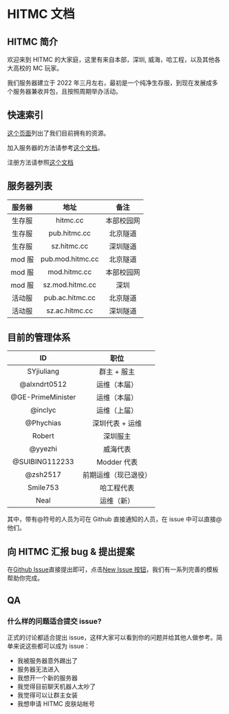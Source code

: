# HITMC 文档

## HITMC 简介

欢迎来到 HITMC 的大家庭，这里有来自本部，深圳, 威海，哈工程，以及其他各大高校的 MC 玩家。

我们服务器建立于 2022 年三月左右，最初是一个纯净生存服，到现在发展成多个服务器兼收并包，且按照周期举办活动。

## 快速索引

[这个页面](./resources.md)列出了我们目前拥有的资源。

加入服务器的方法请参考[这个文档](./join.md)。

注册方法请参照[这个文档](./registration.md)

## 服务器列表

| 服务器 |       地址       |    备注    |
| :----: | :--------------: | :--------: |
| 生存服 |     hitmc.cc     | 本部校园网 |
| 生存服 |   pub.hitmc.cc   |  北京隧道  |
| 生存服 |   sz.hitmc.cc    |  深圳隧道  |
| mod 服 | pub.mod.hitmc.cc |  北京隧道  |
| mod 服 |   mod.hitmc.cc   | 本部校园网 |
| mod 服 | sz.mod.hitmc.cc  |    深圳    |
| 活动服 | pub.ac.hitmc.cc  |  北京隧道  |
| 活动服 |  sz.ac.hitmc.cc  |  深圳隧道  |

## 目前的管理体系

|        ID         |         职位         |
| :---------------: | :------------------: |
|    SYjiuliang     |     群主 + 服主      |
|   @alxndrt0512    |     运维（本届）     |
| @GE-PrimeMinister |     运维（本届）     |
|      @inclyc      |     运维（上届）     |
|     @Phychias     |   深圳代表 + 运维    |
|      Robert       |       深圳服主       |
|      @yyezhi      |       威海代表       |
|  @SUIBING112233   |     Modder 代表      |
|     @zsh2517      | 前期运维（现已退役） |
|     Smile753      |      哈工程代表      |
|       Neal        |      运维（新）      |

其中，带有@符号的人员为可在 Github 直接通知的人员，在 issue 中可以直接@他们。

## 向 HITMC 汇报 bug & 提出提案

在[Github Issue](https://github.com/hit-mc/hitmc/issues)直接提出即可，点击[New Issue 按钮](https://github.com/hit-mc/hitmc/issues/new/choose)，我们有一系列完善的模板帮助你完成。

## QA

### 什么样的问题适合提交 issue?

正式的讨论都适合提出 issue，这样大家可以看到你的问题并给其他人做参考。简单来说这些都可以成为 issue：

- 我被服务器意外踢出了
- 服务器无法进入
- 我想开一个新的服务器
- 我觉得目前聊天机器人太吵了
- 我觉得可以让群主女装
- 我想申请 HITMC 皮肤站帐号
